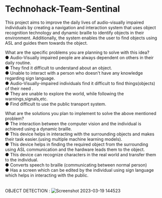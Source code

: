 # Technohack-Team-Sentinal
This project aims to improve the daily lives of audio-visually impaired individuals by creating a navigation and interaction system that uses object recognition technology and dynamic braille to identify objects in their environment. Additionally, the system enables the user to find objects using ASL and guides them towards the object. 

What are the specific problems you are planning to solve with this idea? <br/>
● Audio-Visually impaired people are always dependent on others in their daily
routine.<br/>
● They find it difficult to understand about an object.<br/>
● Unable to interact with a person who doesn't have any knowledge regarding sign
language.<br/>
● Audio-Visually-impaired individuals find it difficult to find things(objects) of their
need .<br/>
● They are unable to explore the world, while following the warnings,signals,etc.<br/>
● Find difficult to use the public transport system.<br/>


 What are the solutions you plan to implement to solve the above mentioned problem?<br/>
● The interaction between the computer vision and the individual is achieved using
a dynamic braille.<br/>
● This device helps in interacting with the surrounding objects and makes their task
easier.(using multiple machine learning models).<br/>
● This device helps in finding the required object from the surrounding using ASL
communication and the hardware leads them to the object.<br/>
● This device can recognize characters in the real world and transfer them to the
individual.<br/>
● Converts speech to braille (communicating between normal person)<br/>
● Has a screen which can be edited by the individual using sign language which
helps in interacting with the public.<br/>
<br/>
<br/>
OBJECT DETECTION :
![Screenshot 2023-03-19 144523](https://user-images.githubusercontent.com/98375679/226165654-196b8d23-1a95-4b1b-98df-9a644f5d5a6f.png)

